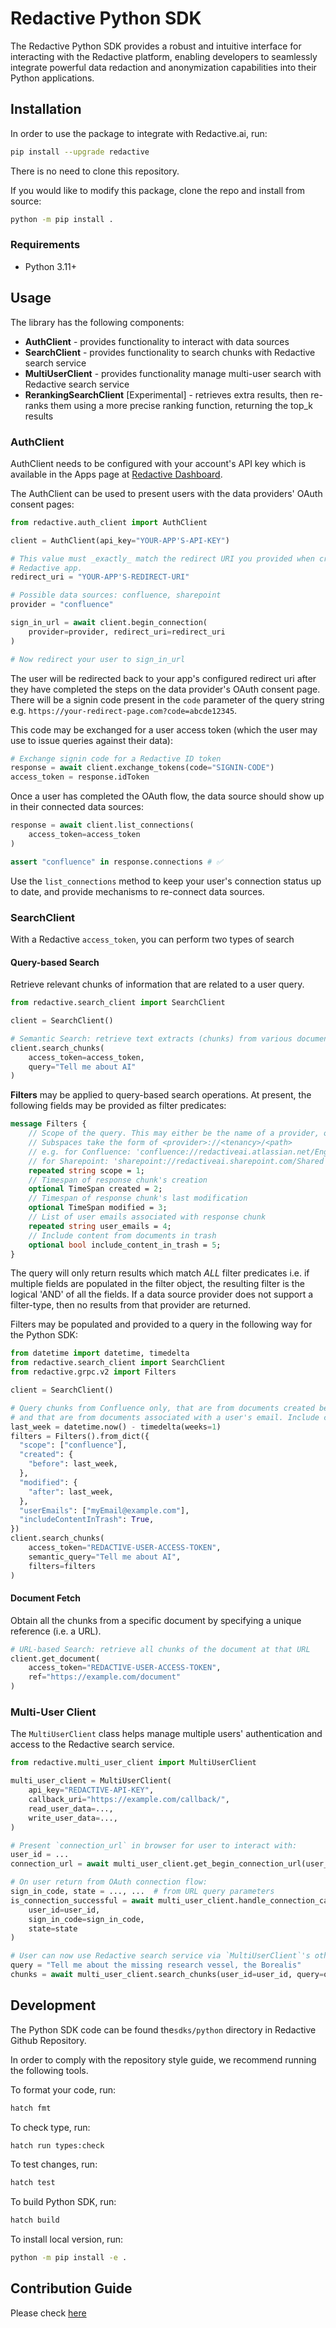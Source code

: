 # Redactive Python SDK

The Redactive Python SDK provides a robust and intuitive interface for interacting with the Redactive platform, enabling developers to seamlessly integrate powerful data redaction and anonymization capabilities into their Python applications.

## Installation

In order to use the package to integrate with Redactive.ai, run:

```sh
pip install --upgrade redactive
```

There is no need to clone this repository.

If you would like to modify this package, clone the repo and install from source:

```sh
python -m pip install .
```

### Requirements

- Python 3.11+

## Usage

The library has the following components:

- **AuthClient** - provides functionality to interact with data sources
- **SearchClient** - provides functionality to search chunks with Redactive search service
- **MultiUserClient** - provides functionality manage multi-user search with Redactive search service
- **RerankingSearchClient** [Experimental] - retrieves extra results, then re-ranks them using a more precise ranking function, returning the top_k results

### AuthClient

AuthClient needs to be configured with your account's API key which is
available in the Apps page at [Redactive Dashboard](https://dashboard.redactive.ai/).

The AuthClient can be used to present users with the data providers' OAuth consent
pages:

```python
from redactive.auth_client import AuthClient

client = AuthClient(api_key="YOUR-APP'S-API-KEY")

# This value must _exactly_ match the redirect URI you provided when creating your
# Redactive app.
redirect_uri = "YOUR-APP'S-REDIRECT-URI"

# Possible data sources: confluence, sharepoint
provider = "confluence"

sign_in_url = await client.begin_connection(
    provider=provider, redirect_uri=redirect_uri
)

# Now redirect your user to sign_in_url
```

The user will be redirected back to your app's configured redirect uri after they have completed the steps on
the data provider's OAuth consent page. There will be a signin code present in the `code` parameter of the query string e.g.
`https://your-redirect-page.com?code=abcde12345`.

This code may be exchanged for a user access token (which the user may use to issue queries against their data):

```python
# Exchange signin code for a Redactive ID token
response = await client.exchange_tokens(code="SIGNIN-CODE")
access_token = response.idToken
```

Once a user has completed the OAuth flow, the data source should show up in their connected data sources:

```python
response = await client.list_connections(
    access_token=access_token
)

assert "confluence" in response.connections # ✅
```

Use the `list_connections` method to keep your user's connection status up to date, and provide mechanisms to re-connect data sources.

### SearchClient

With a Redactive `access_token`, you can perform two types of search

#### Query-based Search

Retrieve relevant chunks of information that are related to a user query.

```python
from redactive.search_client import SearchClient

client = SearchClient()

# Semantic Search: retrieve text extracts (chunks) from various documents pertaining to the user query
client.search_chunks(
    access_token=access_token,
    query="Tell me about AI"
)
```

**Filters** may be applied to query-based search operations. At present, the following fields may be provided as filter predicates:

```protobuf
message Filters {
    // Scope of the query. This may either be the name of a provider, or a subspace of documents.
    // Subspaces take the form of <provider>://<tenancy>/<path>
    // e.g. for Confluence: 'confluence://redactiveai.atlassian.net/Engineering/Engineering Onboarding Guide'
    // for Sharepoint: 'sharepoint://redactiveai.sharepoint.com/Shared Documents/Engineering/Onboarding Guide.pdf'
    repeated string scope = 1;
    // Timespan of response chunk's creation
    optional TimeSpan created = 2;
    // Timespan of response chunk's last modification
    optional TimeSpan modified = 3;
    // List of user emails associated with response chunk
    repeated string user_emails = 4;
    // Include content from documents in trash
    optional bool include_content_in_trash = 5;
}
```

The query will only return results which match _ALL_ filter predicates i.e. if multiple fields are populated in the filter object,
the resulting filter is the logical 'AND' of all the fields. If a data source provider does not support a filter-type, then no
results from that provider are returned.

Filters may be populated and provided to a query in the following way for the Python SDK:

```python
from datetime import datetime, timedelta
from redactive.search_client import SearchClient
from redactive.grpc.v2 import Filters

client = SearchClient()

# Query chunks from Confluence only, that are from documents created before last week, modified since last week,
# and that are from documents associated with a user's email. Include chunks from trashed documents.
last_week = datetime.now() - timedelta(weeks=1)
filters = Filters().from_dict({
  "scope": ["confluence"],
  "created": {
    "before": last_week,
  },
  "modified": {
    "after": last_week,
  },
  "userEmails": ["myEmail@example.com"],
  "includeContentInTrash": True,
})
client.search_chunks(
    access_token="REDACTIVE-USER-ACCESS-TOKEN",
    semantic_query="Tell me about AI",
    filters=filters
)
```

#### Document Fetch

Obtain all the chunks from a specific document by specifying a unique reference (i.e. a URL).

```python
# URL-based Search: retrieve all chunks of the document at that URL
client.get_document(
    access_token="REDACTIVE-USER-ACCESS-TOKEN",
    ref="https://example.com/document"
)
```

### Multi-User Client

The `MultiUserClient` class helps manage multiple users' authentication and access to the Redactive search service.

```python
from redactive.multi_user_client import MultiUserClient

multi_user_client = MultiUserClient(
    api_key="REDACTIVE-API-KEY",
    callback_uri="https://example.com/callback/",
    read_user_data=...,
    write_user_data=...,
)

# Present `connection_url` in browser for user to interact with:
user_id = ...
connection_url = await multi_user_client.get_begin_connection_url(user_id=user_id, provider="confluence")

# On user return from OAuth connection flow:
sign_in_code, state = ..., ...  # from URL query parameters
is_connection_successful = await multi_user_client.handle_connection_callback(
    user_id=user_id,
    sign_in_code=sign_in_code,
    state=state
)

# User can now use Redactive search service via `MultiUserClient`'s other methods:
query = "Tell me about the missing research vessel, the Borealis"
chunks = await multi_user_client.search_chunks(user_id=user_id, query=query)
```

## Development

The Python SDK code can be found the`sdks/python` directory in Redactive Github Repository.

In order to comply with the repository style guide, we recommend running the following tools.

To format your code, run:

```sh
hatch fmt
```

To check type, run:

```sh
hatch run types:check
```

To test changes, run:

```sh
hatch test
```

To build Python SDK, run:

```sh
hatch build
```

To install local version, run:

```sh
python -m pip install -e .
```

## Contribution Guide

Please check [here](https://github.com/redactive-ai/redactive?tab=readme-ov-file#contribution-guide)

